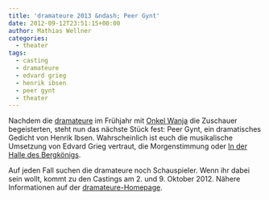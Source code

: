 ```yaml
---
title: 'dramateure 2013 &ndash; Peer Gynt'
date: 2012-09-12T23:51:15+00:00
author: Mathias Wellner
categories:
  - theater
tags:
  - casting
  - dramateure
  - edvard grieg
  - henrik ibsen
  - peer gynt
  - theater
---
```

Nachdem die [dramateure](http://www.dramateure.ch) im Frühjahr mit [Onkel Wanja](http://dramateure.ch/mediawiki/index.php/Onkel_Wanja) 
die Zuschauer begeisterten, steht nun das nächste Stück fest: Peer Gynt, ein dramatisches Gedicht von Henrik Ibsen. 
Wahrscheinlich ist euch die musikalische Umsetzung von Edvard Grieg vertraut, die Morgenstimmung oder 
[In der Halle des Bergkönigs](http://www.youtube.com/watch?v=Y9dzyLvvIRs). 

Auf jeden Fall suchen die dramateure noch Schauspieler. Wenn ihr dabei sein wollt, kommt zu den Castings am 2. und 9. Oktober 2012. 
Nähere Informationen auf der [dramateure-Homepage](http://www.dramateure.ch).